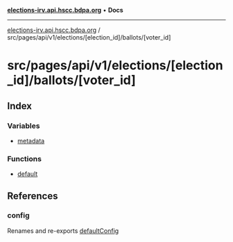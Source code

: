 [**elections-irv.api.hscc.bdpa.org**](../../../../../../../../README.md) • **Docs**

***

[elections-irv.api.hscc.bdpa.org](../../../../../../../../README.md) / src/pages/api/v1/elections/\[election\_id\]/ballots/\[voter\_id\]

# src/pages/api/v1/elections/\[election\_id\]/ballots/\[voter\_id\]

## Index

### Variables

- [metadata](variables/metadata.md)

### Functions

- [default](functions/default.md)

## References

### config

Renames and re-exports [defaultConfig](../../../../../../../backend/api/variables/defaultConfig.md)
